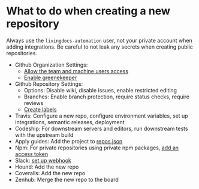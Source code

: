 # What to do when creating a new repository

Always use the `livingdocs-automation` user, not your private account when adding integrations. Be careful to not leak any secrets when creating public repositories.

- Github Organization Settings:
  - [Allow the team and machine users access](https://github.com/orgs/upfrontIO/teams)
  - [Enable greenekeeper](https://github.com/organizations/upfrontIO/settings/installations/2843)
- Github Repository Settings:
  - Options: Disable wiki, disable issues, enable restricted editing
  - Branches: Enable branch protection, require status checks, require reviews
  - [Create labels](./create-labels.sh)
- Travis: Configure a new repo, configure environment variables, set up integrations, semantic releases, deployment
- Codeship: For downstream servers and editors, run downstream tests with the upstream build
- Apply guides: Add the project to [repos.json](https://github.com/upfrontIO/apply-guides/blob/master/repos.json)
- Npm: For private repositories using private npm packages, [add an access token](https://github.com/upfrontIO/guides/blob/master/npm/access.md)
- Slack: [set up webhook](https://livingdocs.slack.com/apps/A0F7YS2SX-github)
- Hound: Add the new repo
- Coveralls: Add the new repo
- Zenhub: Merge the new repo to the board

